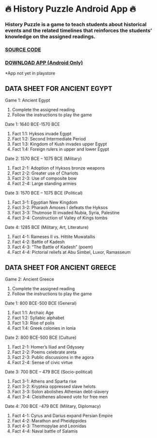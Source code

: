 # :fire: History Puzzle Android App :fire:

### History Puzzle is a game to teach students about historical events and the related timelines that reinforces the students’ knowledge on the assigned readings.

### [SOURCE CODE](https://github.com/mohammed1478/HistoryQuiz/tree/master/app/src/main/java/com/example/historyquiz)
### [DOWNLOAD APP (Android Only)]()
*App not yet in playstore

## DATA SHEET FOR ANCIENT EGYPT

Game 1: Ancient Egypt
1. Complete the assigned reading
2. Follow the instructions to play the game

Date 1: 1640 BCE-1570 BCE
1. Fact 1:1: Hyksos invade Egypt
2. Fact 1:2: Second Intermediate Period
3. Fact 1:3: Kingdom of Kush invades upper Egypt
4. Fact 1:4: Foreign rulers in upper and lower Egypt

Date 2: 1570 BCE – 1075 BCE (Military)
1. Fact 2-1: Adoption of Hyksos bronze weapons
2. Fact 2-2: Greater use of Chariots
3. Fact 2-3: Use of composite bow
4. Fact 2-4: Large standing armies

Date 3: 1570 BCE – 1075 BCE (Political)
1. Fact 3-1: Egyptian New Kingdom
2. Fact 3-2: Pharaoh Amoses I defeats the Hyksos
3. Fact 3-3: Thutmose III invaded Nubia, Syria, Palestine
4. Fact 3-4: Construction of Valley of Kings tombs

Date 4: 1285 BCE (Military, Art, Literature)
1. Fact 4-1: Rameses II vs. Hittite Muwatallis
2. Fact 4-2: Battle of Kadesh
3. Fact 4-3: “The Battle of Kadesh” (poem)
4. Fact 4-4: Pictorial reliefs at Abu Simbel, Luxor, Ramasseum


## DATA SHEET FOR ANCIENT GREECE

Game 2: Ancient Greece
1. Complete the assigned reading
2. Follow the instructions to play the game

Date 1: 800 BCE-500 BCE (General)
1. Fact 1:1: Archaic Age
2. Fact 1:2: Syllabic alphabet
3. Fact 1:3: Rise of polis
4. Fact 1:4: Greek colonies in Ionia

Date 2: 800 BCE-500 BCE (Culture)
1. Fact 2-1: Homer’s Iliad and Odyssey
2. Fact 2-2: Poems celebrate areta
3. Fact 2-3: Public discussions in the agora
4. Fact 2-4: Sense of civic virtue

Date 3: 700 BCE – 479 BCE (Socio-political)
1. Fact 3-1: Athens and Sparta rise
2. Fact 3-2: Krypteia oppressed slave helots
3. Fact 3-3: Solon abolishes Athenian debt-slavery
4. Fact 3-4: Cleisthenes allowed vote for free men

Date 4: 700 BCE -479 BCE (Military, Diplomacy)
1. Fact 4-1: Cyrus and Darius expand Persian Empire
2. Fact 4-2: Marathon and Pheidippides
3. Fact 4-3: Thermopylae and Leonidas
4. Fact 4-4: Naval battle of Salamis
